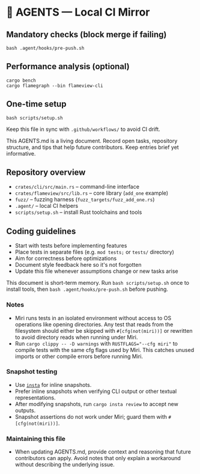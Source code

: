 # 🤖 AGENTS — Local CI Mirror

## Mandatory checks (block merge if failing)
    bash .agent/hooks/pre-push.sh

## Performance analysis (optional)
    cargo bench
    cargo flamegraph --bin flameview-cli

## One-time setup
    bash scripts/setup.sh

Keep this file in sync with `.github/workflows/` to avoid CI drift.

This AGENTS.md is a living document. Record open tasks, repository structure,
and tips that help future contributors. Keep entries brief yet informative.

## Repository overview
- `crates/cli/src/main.rs` – command-line interface
- `crates/flameview/src/lib.rs` – core library (`add_one` example)
- `fuzz/` – fuzzing harness (`fuzz_targets/fuzz_add_one.rs`)
- `.agent/` – local CI helpers
- `scripts/setup.sh` – install Rust toolchains and tools

## Coding guidelines
- Start with tests before implementing features
- Place tests in separate files (e.g. `mod tests;` or `tests/` directory)
- Aim for correctness before optimizations
- Document style feedback here so it's not forgotten
- Update this file whenever assumptions change or new tasks arise

This document is short-term memory. Run `bash scripts/setup.sh` once to install
tools, then `bash .agent/hooks/pre-push.sh` before pushing.

### Notes
- Miri runs tests in an isolated environment without access to OS operations like opening directories. Any test that reads from the filesystem should either be skipped with `#[cfg(not(miri))]` or rewritten to avoid directory reads when running under Miri.
- Run `cargo clippy -- -D warnings` with `RUSTFLAGS="--cfg miri"` to compile tests with the same cfg flags used by Miri. This catches unused imports or other compile errors before running Miri.

### Snapshot testing
- Use [`insta`](https://insta.rs/) for inline snapshots.
- Prefer inline snapshots when verifying CLI output or other textual representations.
- After modifying snapshots, run `cargo insta review` to accept new outputs.
- Snapshot assertions do not work under Miri; guard them with `#[cfg(not(miri))]`.

### Maintaining this file
- When updating AGENTS.md, provide context and reasoning that future contributors can apply. Avoid notes that only explain a workaround without describing the underlying issue.
